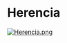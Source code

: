 # Herencia
[![Herencia.png](https://i.postimg.cc/J05VnRCQ/Herencia.png)](https://postimg.cc/1VXY7htg)
